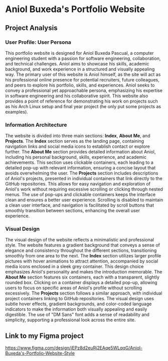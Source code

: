 # Aniol Buxeda's Portfolio Website

## Project Analysis

### User Profile: User Persona
This portfolio website is designed for Aniol Buxeda Pascual, a computer engineering student with a passion for software engineering, collaboration, and technical challenges. Aniol aims to showcase his skills, academic background, and work experience in a structured and visually appealing way. The primary user of this website is Aniol himself, as the site will act as his professional online presence for potential recruiters, future colleagues, and peers to explore his portfolio, skills, and experiences. Aniol seeks to convey a professional yet approachable persona, emphasizing his expertise in software engineering and his collaborative spirit. This website also provides a point of reference for demonstrating his work on projects such as his Arch Linux setup and final year project (he only put some projects as examples).

### Information Architecture
The website is divided into three main sections: **Index**, **About Me**, and **Projects**. The **Index** section serves as the landing page, containing navigation links and social media icons to establish contact or explore further. The **About Me** section provides detailed information about Aniol, including his personal background, skills, experience, and academic achievements. This section uses clickable containers, each leading to a detailed pop-up with relevant information, ensuring a concise layout that avoids overwhelming the user. The **Projects** section includes descriptions of Aniol's projects, presented in individual containers that link directly to the GitHub repositories. This allows for easy navigation and exploration of Aniol's work without requiring excessive scrolling or clicking through nested menus. The use of pop-ups and clickable containers keeps the interface clean and ensures a better user experience. Scrolling is disabled to maintain a clean user interface, and navigation is facilitated by scroll buttons that smoothly transition between sections, enhancing the overall user experience.

### Visual Design
The visual design of the website reflects a minimalistic and professional style. The website features a gradient background that conveys a sense of elegance and consistency throughout the different sections, transitioning smoothly from one area to the next. The **Index** section utilizes larger profile pictures with hover animations to attract attention, accompanied by social media icons enclosed in a sleek grey container. This design choice emphasizes Aniol's personality and makes the introduction memorable. The **About Me** section features six containers, each with a transparent, slightly rounded box. Clicking on a container displays a detailed pop-up, allowing users to focus on specific areas of Aniol's profile without scrolling excessively. The **Projects** section follows a similar approach, with individual project containers linking to GitHub repositories. The visual design uses subtle hover effects, gradient backgrounds, and color-coded language indicators to make the information both visually appealing and easily digestible. The use of "DM Sans" font adds a sense of readability and simplicity, supporting a professional look across the entire site.


## Link to my Figma project
https://www.figma.com/design/jEPz8d2euRj2EAqe5WLqqG/Aniol-Buxeda's-Portfolio-Website-Style
